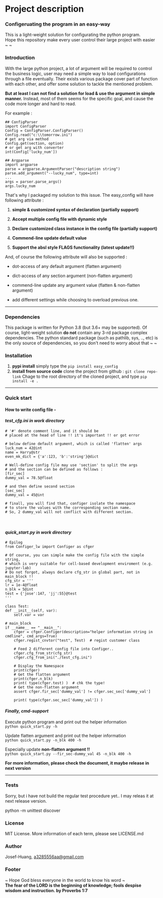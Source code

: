 # Project description
### Configeruating the program in an easy-way
This is a light-weight solution for configurating the python program. <br>
Hope this repository make every user control their large project with easier ~ ~ 

### Introduction
With the large python project, a lot of argument will be required to control the business logic, user may need a simple way to load configurations through a file eventually. Their exists various package cover part of function with each other, and offer some solution to tackle the mentioned problem. 

**But at least I can not find a solution for load & use the argument in simple manner.**   Instead, most of them seems for the specific goal, and cause the code more longer and hard to read.

For example :
    
    ## ConfigParser
    import ConfigParser 
    Config = ConfigParser.ConfigParser()
    Config.read("c:\\tomorrow.ini")
    # get arg via method
    Config.get(section, option)
    # or get arg with converter
    int(Config['lucky_num'])
    
    ## Argparse
    import argparse
    parse = argparse.ArgumentParser("description string")
    parse.add_argument("--lucky_num", type=int)
    ...
    args = parser.parse_args()
    args.lucky_num
    

That's why I packaged my solution to this issue. The easy_config will have following attribute :

1. **simple & customized syntax of declaration (partially support)**

2. **Accept multiple config file with dynamic style**

3. **Declare customized class instance in the config file (partially support)**

4. **Commend-line update default value**

5. **Support the absl style FLAGS functionality (latest update!!)** 

And, of course the following attribute will also be supported :

* dot-access of any default argument (flatten argument)

* dict-access of any section argument (non-flatten argument) 

* commend-line update any argument value (flatten & non-flatten argument)

* add different settings while choosing to overload previous one.

---

### Dependencies
This package is written for Python 3.8 (but 3.6+ may be supported).
Of course, light-weight solution **do not** contain any 3-rd package complex dependencies.
The python standard package (such as pathlib, sys, .., etc) is the only source of dependencies, so you don't need to worry about that ~ ~

### Installation
1. **pypi install**
    simply type the `pip install easy_config`
2. **install from source code**
    clone the project from github : `git clone repo-link` 
    Chage to the root directory of the cloned project, and type `pip install -e .`

---

### Quick start

#### How to write config file -

#### *test_cfg.ini in work directory*
    
    # '#' denote comment line, and it should be 
    # placed at the head of line !! it's important !! or got error 
    
    # below define default argument, which is called 'flatten' args
    luck_num = 42@int
    name = Harry@str
    even_mk_dict = {'a':123, 'b':'string'}@dict
    
    # Well-define config file may use 'section' to split the args
    # and the section can be defined as follows :
    [fir_sec]
    dummy_val = 78.5@float
    
    # and then define second section 
    [sec_sec]
    dummy_val = 45@int
    
    # finall, you will find that, configer isolate the namespace 
    # to store the values with the corresponding section name.
    # So, 2 dummy_val will not conflict with different section.
    
<br>

#### *quick_start.py in work directory*
    
    # Epilog
    from Configer_lw import Configer as cfger
    
    # Of course, you can simple make the config file with the simple string, 
    # which is very suitable for cell-based development enviroment (e.g. jupyter-lab)
    # Do not forgot, always declare cfg_str in global part, not in main_block !!
    cfg_str = '''
    lr = 1e-4@float
    n_blk = 5@int
    test = {'jose':147, 'jj':55}@test
    '''
    
    class Test:
    def __init__(self, var):
        self.var = var
    
    # main_block 
    if __name__ == "__main__":
        cfger = cfger.Configer(description="helper information string in cmdline", cmd_args=True)
        cfger.regist_cnvtor("test", Test)  # regist customer class 
        
        # Feed 2 different config file into Configer..
        cfger.cfg_from_str(cfg_str)
        cfger.cfg_from_ini("./test_cfg.ini")
        
        # Display the Namespace 
        print(cfger)
        # Get the flatten argument
        print(cfger.n_blk)
        print( type(cfger.test) )  # chk the type!
        # Get the non-flatten argument
        assert cfger.fir_sec['dummy_val'] != cfger.sec_sec['dummy_val']
        
        print( type(cfger.sec_sec['dummy_val']) )
        
#### *Finally, cmd-support*

Execute python program and print out the helper information <br>
`python quick_start.py -h`

Update flatten argument and print out the helper information <br>
`python quick_start.py -n_blk 400 -h`

Especially update **non-flatten argument !!** <br>
`python quick_start.py --fir_sec-dummy_val 45 -n_blk 400 -h`


**For more information, please check the document, it maybe release in next version**

---

### Tests
Sorry, but i have not build the regular test procedure yet..
I may releas it at next release version.

python -m unittest discover

### License
MIT License. More information of each term, please see LICENSE.md

### Author 
Josef-Huang, a3285556aa@gmail.com 

### Footer
~ Hope God bless everyone in the world to know his word ~ <br>
**The fear of the LORD is the beginning of knowledge; fools despise wisdom and instruction. by Proverbs 1:7**